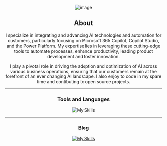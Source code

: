<div align="center">

![image](https://www.flowjoe.io/wp-content/uploads/2024/12/joe-top-banner.png)

## About
I specialize in integrating and advancing AI technologies and automation for customers, particularly focusing on Microsoft 365 Copilot, Copilot Studio, and the Power Platform. My expertise lies in leveraging these cutting-edge tools to automate processes, enhance productivity, leading product development and foster innovation. 

I play a pivotal role in driving the adoption and optimization of AI across various business operations, ensuring that our customers remain at the forefront of an ever changing AI landscape. I also enjoy to code in my spare time and contibuting to open source projects.

-------------------

### Tools and Languages

![My Skills](https://skillicons.dev/icons?i=azure,aws,dotnet,cs,py,rust,js,ts,html,css,bootstrap&theme=light)

-------------------

### Blog

[![My Skills](https://skillicons.dev/icons?i=stackoverflow&theme=light)](https://www.flowjoe.io/)

 <div>
